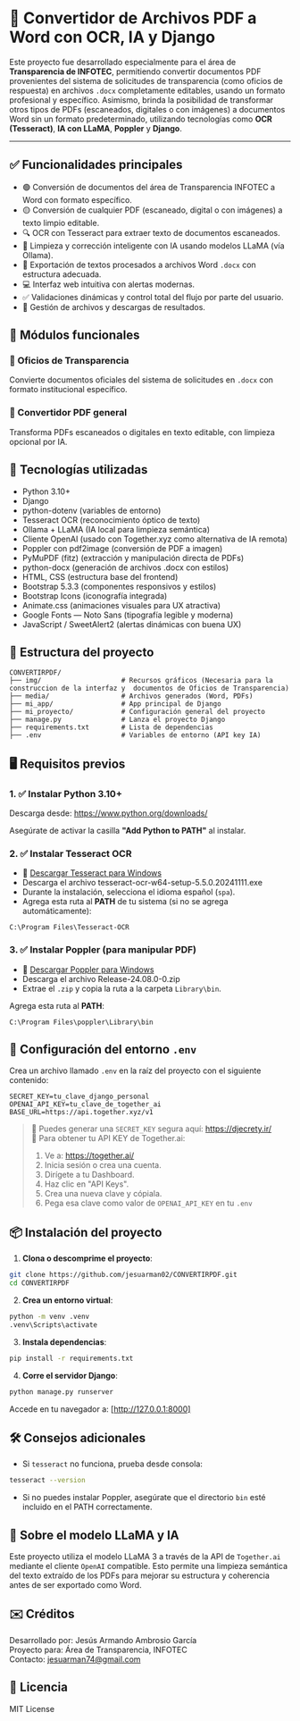 
# 📄 Convertidor de Archivos PDF a Word con OCR, IA y Django

Este proyecto fue desarrollado especialmente para el área de **Transparencia de INFOTEC**, permitiendo convertir documentos PDF provenientes del sistema de solicitudes de transparencia (como oficios de respuesta) en archivos `.docx` completamente editables, usando un formato profesional y específico. Asimismo, brinda la posibilidad de transformar otros tipos de PDFs (escaneados, digitales o con imágenes) a documentos Word sin un formato predeterminado, utilizando tecnologías como **OCR (Tesseract)**, **IA con LLaMA**, **Poppler** y **Django**.

---

## ✅ Funcionalidades principales

- 🟢 Conversión de documentos del área de Transparencia INFOTEC a Word con formato específico.
- 🟡 Conversión de cualquier PDF (escaneado, digital o con imágenes) a texto limpio editable.
- 🔍 OCR con Tesseract para extraer texto de documentos escaneados.
- 🧠 Limpieza y corrección inteligente con IA usando modelos LLaMA (vía Ollama).
- 📄 Exportación de textos procesados a archivos Word `.docx` con estructura adecuada.
- 💻 Interfaz web intuitiva con alertas modernas.
- ✅ Validaciones dinámicas y control total del flujo por parte del usuario.
- 📁 Gestión de archivos y descargas de resultados.


## 🧩 Módulos funcionales

### 📁 Oficios de Transparencia
Convierte documentos oficiales del sistema de solicitudes en `.docx` con formato institucional específico.

### 📄 Convertidor PDF general
Transforma PDFs escaneados o digitales en texto editable, con limpieza opcional por IA.


## 🧩 Tecnologías utilizadas

- Python 3.10+
- Django
- python-dotenv (variables de entorno)
- Tesseract OCR (reconocimiento óptico de texto)
- Ollama + LLaMA (IA local para limpieza semántica)
- Cliente OpenAI (usado con Together.xyz como alternativa de IA remota)
- Poppler con pdf2image (conversión de PDF a imagen)
- PyMuPDF (fitz) (extracción y manipulación directa de PDFs)
- python-docx (generación de archivos .docx con estilos)
- HTML, CSS (estructura base del frontend)
- Bootstrap 5.3.3 (componentes responsivos y estilos)
- Bootstrap Icons (iconografía integrada)
- Animate.css (animaciones visuales para UX atractiva)
- Google Fonts — Noto Sans (tipografía legible y moderna)
- JavaScript / SweetAlert2 (alertas dinámicas con buena UX)



## 🧱 Estructura del proyecto

```
CONVERTIRPDF/
├── img/                    # Recursos gráficos (Necesaria para la construccion de la interfaz y  documentos de Oficios de Transparencia)
├── media/                  # Archivos generados (Word, PDFs)
├── mi_app/                 # App principal de Django
├── mi_proyecto/            # Configuración general del proyecto
├── manage.py               # Lanza el proyecto Django
├── requirements.txt        # Lista de dependencias
├── .env                    # Variables de entorno (API key IA)
```

## 🖥️ Requisitos previos

### 1. ✅ Instalar Python 3.10+
Descarga desde: https://www.python.org/downloads/

Asegúrate de activar la casilla **"Add Python to PATH"** al instalar.

### 2. ✅ Instalar Tesseract OCR

- 🔗 [Descargar Tesseract para Windows](https://github.com/tesseract-ocr/tesseract/releases/tag/5.5.0)
- Descarga el archivo tesseract-ocr-w64-setup-5.5.0.20241111.exe
- Durante la instalación, selecciona el idioma español (`spa`).
- Agrega esta ruta al **PATH** de tu sistema (si no se agrega automáticamente):

```
C:\Program Files\Tesseract-OCR
```

### 3. ✅ Instalar Poppler (para manipular PDF)

- 🔗 [Descargar Poppler para Windows](https://github.com/oschwartz10612/poppler-windows/releases/tag/v24.08.0-0)
- Descarga el archivo Release-24.08.0-0.zip
- Extrae el `.zip` y copia la ruta a la carpeta `Library\bin`.

Agrega esta ruta al **PATH**:

```
C:\Program Files\poppler\Library\bin
```

## 🔑 Configuración del entorno `.env`

Crea un archivo llamado `.env` en la raíz del proyecto con el siguiente contenido:

```env
SECRET_KEY=tu_clave_django_personal
OPENAI_API_KEY=tu_clave_de_together_ai
BASE_URL=https://api.together.xyz/v1
```

> 📌 Puedes generar una `SECRET_KEY` segura aquí: https://djecrety.ir/  
> 🔐 Para obtener tu API KEY de Together.ai:
>
> 1. Ve a: https://together.ai/
> 2. Inicia sesión o crea una cuenta.
> 3. Dirígete a tu Dashboard.
> 4. Haz clic en "API Keys".
> 5. Crea una nueva clave y cópiala.
> 6. Pega esa clave como valor de `OPENAI_API_KEY` en tu `.env`


## 📦 Instalación del proyecto

1. **Clona o descomprime el proyecto**:

```bash
git clone https://github.com/jesuarman02/CONVERTIRPDF.git
cd CONVERTIRPDF
```

2. **Crea un entorno virtual**:

```bash
python -m venv .venv
.venv\Scripts\activate  
```

3. **Instala dependencias**:

```bash
pip install -r requirements.txt
```

4. **Corre el servidor Django**:

```bash
python manage.py runserver
```

Accede en tu navegador a: [http://127.0.0.1:8000]


## 🛠️ Consejos adicionales

- Si `tesseract` no funciona, prueba desde consola:

```bash
tesseract --version
```

- Si no puedes instalar Poppler, asegúrate que el directorio `bin` esté incluido en el PATH correctamente.

## 🧠 Sobre el modelo LLaMA y IA

Este proyecto utiliza el modelo LLaMA 3 a través de la API de `Together.ai` mediante el cliente `OpenAI` compatible. Esto permite una limpieza semántica del texto extraído de los PDFs para mejorar su estructura y coherencia antes de ser exportado como Word.


## ✉️ Créditos

Desarrollado por: Jesús Armando Ambrosio García  
Proyecto para: Área de Transparencia, INFOTEC  
Contacto: [jesuarman74@gmail.com](mailto:jesuarman74@gmail.com)

## 📝 Licencia

MIT License

